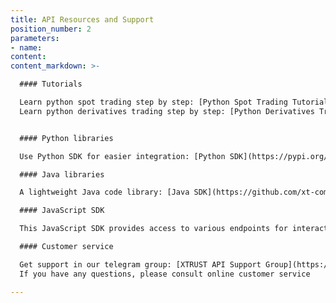 ```yaml
---
title: API Resources and Support
position_number: 2
parameters:
- name:
content:
content_markdown: >-

  #### Tutorials

  Learn python spot trading step by step: [Python Spot Trading Tutorial](https://github.com/kelvinxue/pyxt/blob/main/examples/spot_guide.ipynb)<br />
  Learn python derivatives trading step by step: [Python Derivatives Trading Tutorial](https://github.com/kelvinxue/pyxt/blob/main/examples/future_guide.ipynb)


  #### Python libraries

  Use Python SDK for easier integration: [Python SDK](https://pypi.org/project/pyxt/)

  #### Java libraries

  A lightweight Java code library: [Java SDK](https://github.com/xt-com/xt4-java-demo)

  #### JavaScript SDK

  This JavaScript SDK provides access to various endpoints for interacting with the XTRUST platform: [JavaScript SDK](https://www.npmjs.com/package/xt-open-api)

  #### Customer service

  Get support in our telegram group: [XTRUST API Support Group](https://t.me/XT_api)<br />
  If you have any questions, please consult online customer service

---
```



